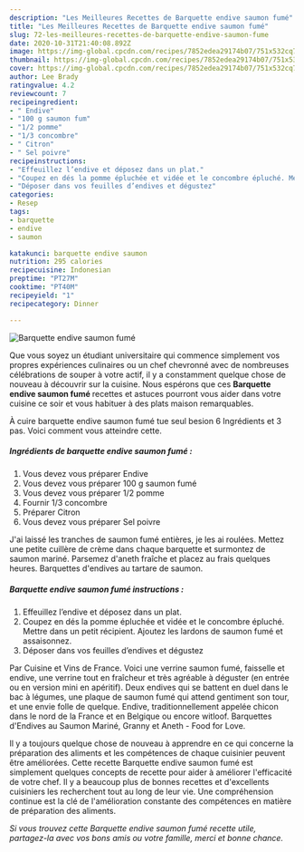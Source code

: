 ```yaml
---
description: "Les Meilleures Recettes de Barquette endive saumon fumé"
title: "Les Meilleures Recettes de Barquette endive saumon fumé"
slug: 72-les-meilleures-recettes-de-barquette-endive-saumon-fume
date: 2020-10-31T21:40:08.892Z
image: https://img-global.cpcdn.com/recipes/7852edea29174b07/751x532cq70/barquette-endive-saumon-fume-photo-principale-de-la-recette.jpg
thumbnail: https://img-global.cpcdn.com/recipes/7852edea29174b07/751x532cq70/barquette-endive-saumon-fume-photo-principale-de-la-recette.jpg
cover: https://img-global.cpcdn.com/recipes/7852edea29174b07/751x532cq70/barquette-endive-saumon-fume-photo-principale-de-la-recette.jpg
author: Lee Brady
ratingvalue: 4.2
reviewcount: 7
recipeingredient:
- " Endive"
- "100 g saumon fum"
- "1/2 pomme"
- "1/3 concombre"
- " Citron"
- " Sel poivre"
recipeinstructions:
- "Effeuillez l’endive et déposez dans un plat."
- "Coupez en dés la pomme épluchée et vidée et le concombre épluché. Mettre dans un petit récipient. Ajoutez les lardons de saumon fumé et assaisonnez."
- "Déposer dans vos feuilles d’endives et dégustez"
categories:
- Resep
tags:
- barquette
- endive
- saumon

katakunci: barquette endive saumon 
nutrition: 295 calories
recipecuisine: Indonesian
preptime: "PT27M"
cooktime: "PT40M"
recipeyield: "1"
recipecategory: Dinner

---
```



![Barquette endive saumon fumé](https://img-global.cpcdn.com/recipes/7852edea29174b07/751x532cq70/barquette-endive-saumon-fume-photo-principale-de-la-recette.jpg)

Que vous soyez un étudiant universitaire qui commence simplement vos propres expériences culinaires ou un chef chevronné avec de nombreuses célébrations de souper à votre actif, il y a constamment quelque chose de nouveau à découvrir sur la cuisine. Nous espérons que ces <strong> Barquette endive saumon fumé </strong> recettes et astuces pourront vous aider dans votre cuisine ce soir et vous habituer à des plats maison remarquables.

<!--inarticleads1-->

À cuire barquette endive saumon fumé tue seul besion 6 Ingrédients et 3 pas. Voici comment vous atteindre cette.

##### Ingrédients de barquette endive saumon fumé :

1. Vous devez vous préparer  Endive
1. Vous devez vous préparer 100 g saumon fumé
1. Vous devez vous préparer 1/2 pomme
1. Fournir 1/3 concombre
1. Préparer  Citron
1. Vous devez vous préparer  Sel poivre


J&#39;ai laissé les tranches de saumon fumé entières, je les ai roulées. Mettez une petite cuillère de crème dans chaque barquette et surmontez de saumon mariné. Parsemez d&#39;aneth fraîche et placez au frais quelques heures. Barquettes d&#39;endives au tartare de saumon. 

<!--inarticleads2-->

##### Barquette endive saumon fumé instructions :

1. Effeuillez l’endive et déposez dans un plat.
1. Coupez en dés la pomme épluchée et vidée et le concombre épluché. Mettre dans un petit récipient. Ajoutez les lardons de saumon fumé et assaisonnez.
1. Déposer dans vos feuilles d’endives et dégustez


Par Cuisine et Vins de France. Voici une verrine saumon fumé, faisselle et endive, une verrine tout en fraîcheur et très agréable à déguster (en entrée ou en version mini en apéritif). Deux endives qui se battent en duel dans le bac à légumes, une plaque de saumon fumé qui attend gentiment son tour, et une envie folle de quelque. Endive, traditionnellement appelée chicon dans le nord de la France et en Belgique ou encore witloof. Barquettes d&#39;Endives au Saumon Mariné, Granny et Aneth - Food for Love. 

<!--inarticleads1-->

<p>
Il y a toujours quelque chose de nouveau à apprendre en ce qui concerne la préparation des aliments et les compétences de chaque cuisinier peuvent être améliorées. Cette recette Barquette endive saumon fumé est simplement quelques concepts de recette pour aider à améliorer l'efficacité de votre chef. Il y a beaucoup plus de bonnes recettes et d'excellents cuisiniers les recherchent tout au long de leur vie. Une compréhension continue est la clé de l'amélioration constante des compétences en matière de préparation des aliments.
</p>

<p>
<i>Si vous trouvez cette Barquette endive saumon fumé recette utile, partagez-la avec vos bons amis ou votre famille, merci et bonne chance.</i>
</p>
